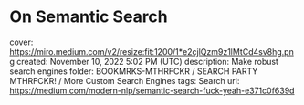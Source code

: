 # On Semantic Search

cover: https://miro.medium.com/v2/resize:fit:1200/1*e2cjlQzm9z1lMtCd4sv8hg.png
created: November 10, 2022 5:02 PM (UTC)
description: Make robust search engines
folder: BOOKMRKS-MTHRFCKR / SEARCH PARTY MTHRFCKR! / More Custom Search Engines
tags: Search
url: https://medium.com/modern-nlp/semantic-search-fuck-yeah-e371c0f639d